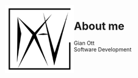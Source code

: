 <img align="left" width="180" height="180" alt="logo" src="res/logo.svg" />

# About me
Gian Ott<br>
Software Development
